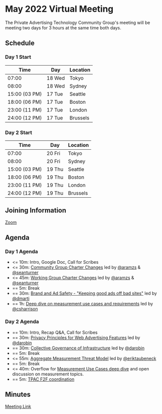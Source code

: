 # May 2022 Virtual Meeting

The Private Advertising Technology Community Group's meeting will be meeting two days for 3 hours at the same time both days.

## Schedule 

### Day 1 Start 

| Time          | Day    | Location      |
| ------------- | ------ | ------------- |
| 07:00         | 18 Wed | Tokyo         |
| 08:00         | 18 Wed | Sydney        |
| 15:00 (03 PM) | 17 Tue | Seattle       |
| 18:00 (06 PM) | 17 Tue | Boston        |
| 23:00 (11 PM) | 17 Tue | London        |
| 24:00 (12 PM) | 17 Tue | Brussels      |

### Day 2 Start 

| Time          | Day    | Location      |
| ------------- | ------ | ------------- |
| 07:00         | 20 Fri | Tokyo         |
| 08:00         | 20 Fri | Sydney        |
| 15:00 (03 PM) | 19 Thu | Seattle       |
| 18:00 (06 PM) | 19 Thu | Boston        |
| 23:00 (11 PM) | 19 Thu | London        |
| 24:00 (12 PM) | 19 Thu | Brussels      |

## Joining Information

[Zoom](https://mit.zoom.us/j/95356244879?pwd=NDBwZmxleTMwcHFpZG1MZW1tUXhVUT09)

## Agenda

### Day 1 Agenda

- <= 10m: Intro, Google Doc, Call for Scribes
- <= 30m: [Community Group Charter Changes](https://github.com/patcg/meetings/issues/36) led by [@aramzs](https://github.com/aramzs) & [@seanturner](https://github.com/seanturner)
- <= 45m: [Working Group Charter Changes](https://github.com/patcg/meetings/issues/52) led by [@aramzs](https://github.com/aramzs) & [@seanturner](https://github.com/seanturner)
- == 5m: Break
- == 30m: [Brand and Ad Safety - "Keeping good ads off bad sites"](https://github.com/patcg/meetings/issues/49) led by [@dmarti](https://github.com/dmarti)
- == 1h: [Deep dive on measurement use cases and requirements](https://github.com/patcg/meetings/issues/51) led by [@csharrison](https://github.com/csharrison)
### Day 2 Agenda 

- == 10m: Intro, Recap Q&A, Call for Scribes
- == 30m: [Privacy Principles for Web Advertising Features](https://github.com/patcg/meetings/issues/18) led by [@darobin](https://github.com/darobin)
- == 30m: [Collective Governance of Infrastructure](https://github.com/patcg/meetings/issues/40) led by [@darobin](https://github.com/darobin)
- == 5m: Break 
- <= 55m: [Aggregate Measurement Threat Model](https://github.com/patcg/meetings/issues/50) led by [@eriktaubeneck](https://github.com/eriktaubeneck)
- == 5m: Break
- <= 40m: Overflow for [Measurement Use Cases deep dive](https://github.com/patcg/meetings/issues/51) and open discussion on measurement topics. 
- == 5m: [TPAC F2F coordination](https://github.com/patcg/meetings/issues/53) 

## Minutes

[Meeting Link](https://docs.google.com/document/d/197tQGt2K9mI5zESsTtjoQdg5kt0yZziFKobHRn_zysA/edit)
